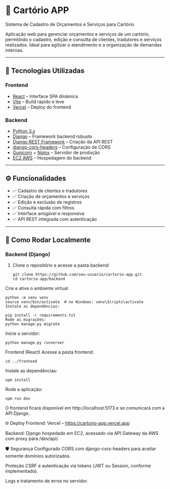 # 📜 Cartório APP

Sistema de Cadastro de Orçamentos e Serviços para Cartório

Aplicação web para gerenciar orçamentos e serviços de um cartório, permitindo o cadastro, edição e consulta de clientes, tradutores e serviços realizados. Ideal para agilizar o atendimento e a organização de demandas internas.

---

## 🚀 Tecnologias Utilizadas

### Frontend
- [React](https://reactjs.org/) – Interface SPA dinâmica
- [Vite](https://vitejs.dev/) – Build rápido e leve
- [Vercel](https://vercel.com/) – Deploy do frontend

### Backend
- [Python 3.x](https://www.python.org/)
- [Django](https://www.djangoproject.com/) – Framework backend robusto
- [Django REST Framework](https://www.django-rest-framework.org/) – Criação da API REST
- [django-cors-headers](https://pypi.org/project/django-cors-headers/) – Configuração de CORS
- [Gunicorn](https://gunicorn.org/) + [Nginx](https://www.nginx.com/) – Servidor de produção
- [EC2 AWS](https://aws.amazon.com/ec2/) – Hospedagem do backend

---

## ⚙️ Funcionalidades

- ✅ Cadastro de clientes e tradutores
- ✅ Criação de orçamentos e serviços
- ✅ Edição e exclusão de registros
- ✅ Consulta rápida com filtros
- ✅ Interface amigável e responsiva
- ✅ API REST integrada com autenticação

---

## 🧩 Como Rodar Localmente

### Backend (Django)

1. Clone o repositório e acesse a pasta backend:
   ```
   git clone https://github.com/seu-usuario/cartorio-app.git
   cd cartorio-app/backend
   ```
Crie e ative o ambiente virtual:
```
python -m venv venv
source venv/bin/activate  # no Windows: venv\Scripts\activate
Instale as dependências:
```
```
pip install -r requirements.txt
Rode as migrações:
python manage.py migrate
```
Inicie o servidor:
```
python manage.py runserver
```
Frontend (React)
Acesse a pasta frontend:

```
cd ../frontend
```
Instale as dependências:

```
npm install
```
Rode a aplicação:
```
npm run dev
```
O frontend ficará disponível em http://localhost:5173 e se comunicará com a API Django.

🌐 Deploy
Frontend: Vercel – https://cartorio-app.vercel.app

Backend: Django hospedado em EC2, acessado via API Gateway da AWS com proxy para /dev/api/.

🛡️ Segurança
Configurado CORS com django-cors-headers para aceitar somente domínios autorizados.

Proteção CSRF e autenticação via tokens (JWT ou Session, conforme implementado).

Logs e tratamento de erros no servidor.
